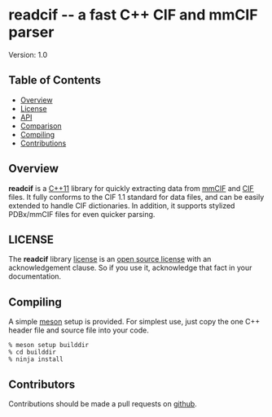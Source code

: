 # readcif -- a fast C++ CIF and mmCIF parser

Version: 1.0

## Table of Contents

* [Overview](#overview)
* [License](#license)
* [API](docs/api.rst)
* [Comparison](docs/compare.rst)
* [Compiling](#compiling)
* [Contributions](#contributions)

## Overview

**readcif** is a [C++11](https://isocpp.org/wiki/faq/cpp11)
library for quickly extracting data
from [mmCIF](https://mmcif.wwpdb.org/)
and [CIF](https://www.iucr.org/resources/cif) files.
It fully conforms to the CIF 1.1 standard for data files,
and can be easily extended to handle CIF dictionaries.
In addition, it supports stylized PDBx/mmCIF files for even
quicker parsing.

## LICENSE

The **readcif** library [license](LICENSE.md) is an
[open source license](https://opensource.org/licenses)
with an acknowledgement clause.
So if you use it, acknowledge that fact in your documentation.

## Compiling

A simple [meson](https://mesonbuild.com/) setup is provided.
For simplest use, just copy the one C++ header file and source
file into your code.
```
% meson setup builddir
% cd builddir
% ninja install
```

## Contributors

Contributions should be made a pull requests on [github](https://github.com).
